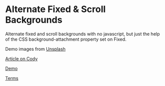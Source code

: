 Alternate Fixed & Scroll Backgrounds
=========

Alternate fixed and scroll backgrounds with no javascript, but just the help of the CSS background-attachment property set on Fixed.

Demo images from [Unsplash](http://unsplash.com)

[Article on Cody](http://codyhouse.co/gem/alternate-fixed-scroll-backgrounds/)

[Demo](http://codyhouse.co/demo/alternate-fixed-scroll-background/index.html)
 
[Terms](http://codyhouse.co/terms/)
